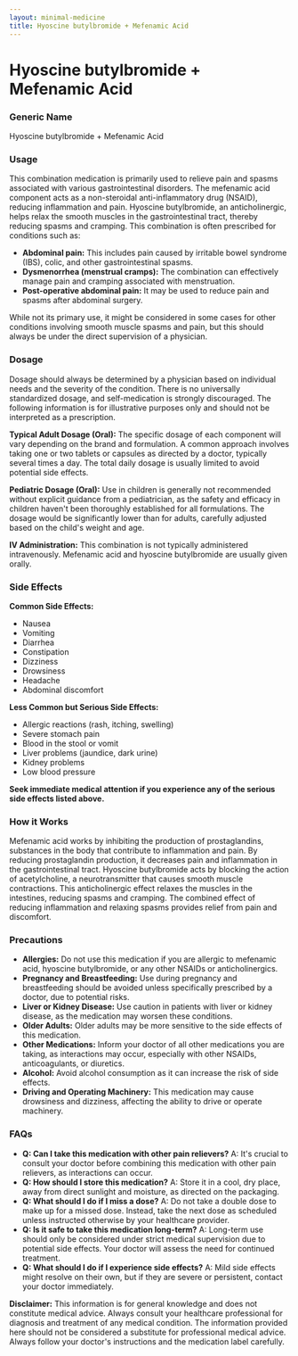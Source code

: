 ```yaml
---
layout: minimal-medicine
title: Hyoscine butylbromide + Mefenamic Acid
---
```


# Hyoscine butylbromide + Mefenamic Acid
### Generic Name
Hyoscine butylbromide + Mefenamic Acid


### Usage
This combination medication is primarily used to relieve pain and spasms associated with various gastrointestinal disorders.  The mefenamic acid component acts as a non-steroidal anti-inflammatory drug (NSAID), reducing inflammation and pain.  Hyoscine butylbromide, an anticholinergic, helps relax the smooth muscles in the gastrointestinal tract, thereby reducing spasms and cramping.  This combination is often prescribed for conditions such as:

* **Abdominal pain:**  This includes pain caused by irritable bowel syndrome (IBS), colic, and other gastrointestinal spasms.
* **Dysmenorrhea (menstrual cramps):** The combination can effectively manage pain and cramping associated with menstruation.
* **Post-operative abdominal pain:** It may be used to reduce pain and spasms after abdominal surgery.


While not its primary use, it might be considered in some cases for other conditions involving smooth muscle spasms and pain, but this should always be under the direct supervision of a physician.


### Dosage

Dosage should always be determined by a physician based on individual needs and the severity of the condition.  There is no universally standardized dosage, and self-medication is strongly discouraged.  The following information is for illustrative purposes only and should not be interpreted as a prescription.

**Typical Adult Dosage (Oral):**  The specific dosage of each component will vary depending on the brand and formulation.  A common approach involves taking one or two tablets or capsules as directed by a doctor, typically several times a day.  The total daily dosage is usually limited to avoid potential side effects.

**Pediatric Dosage (Oral):** Use in children is generally not recommended without explicit guidance from a pediatrician, as the safety and efficacy in children haven't been thoroughly established for all formulations. The dosage would be significantly lower than for adults, carefully adjusted based on the child's weight and age.

**IV Administration:**  This combination is not typically administered intravenously.  Mefenamic acid and hyoscine butylbromide are usually given orally.


### Side Effects

**Common Side Effects:**

* Nausea
* Vomiting
* Diarrhea
* Constipation
* Dizziness
* Drowsiness
* Headache
* Abdominal discomfort

**Less Common but Serious Side Effects:**

* Allergic reactions (rash, itching, swelling)
* Severe stomach pain
* Blood in the stool or vomit
* Liver problems (jaundice, dark urine)
* Kidney problems
* Low blood pressure


**Seek immediate medical attention if you experience any of the serious side effects listed above.**


### How it Works

Mefenamic acid works by inhibiting the production of prostaglandins, substances in the body that contribute to inflammation and pain. By reducing prostaglandin production, it decreases pain and inflammation in the gastrointestinal tract.  Hyoscine butylbromide acts by blocking the action of acetylcholine, a neurotransmitter that causes smooth muscle contractions. This anticholinergic effect relaxes the muscles in the intestines, reducing spasms and cramping.  The combined effect of reducing inflammation and relaxing spasms provides relief from pain and discomfort.


### Precautions

* **Allergies:**  Do not use this medication if you are allergic to mefenamic acid, hyoscine butylbromide, or any other NSAIDs or anticholinergics.
* **Pregnancy and Breastfeeding:**  Use during pregnancy and breastfeeding should be avoided unless specifically prescribed by a doctor, due to potential risks.
* **Liver or Kidney Disease:**  Use caution in patients with liver or kidney disease, as the medication may worsen these conditions.
* **Older Adults:**  Older adults may be more sensitive to the side effects of this medication.
* **Other Medications:**  Inform your doctor of all other medications you are taking, as interactions may occur, especially with other NSAIDs, anticoagulants, or diuretics.
* **Alcohol:** Avoid alcohol consumption as it can increase the risk of side effects.
* **Driving and Operating Machinery:**  This medication may cause drowsiness and dizziness, affecting the ability to drive or operate machinery.


### FAQs

* **Q: Can I take this medication with other pain relievers?**  A: It's crucial to consult your doctor before combining this medication with other pain relievers, as interactions can occur.
* **Q: How should I store this medication?** A: Store it in a cool, dry place, away from direct sunlight and moisture, as directed on the packaging.
* **Q: What should I do if I miss a dose?** A:  Do not take a double dose to make up for a missed dose. Instead, take the next dose as scheduled unless instructed otherwise by your healthcare provider.
* **Q:  Is it safe to take this medication long-term?** A:  Long-term use should only be considered under strict medical supervision due to potential side effects.  Your doctor will assess the need for continued treatment.
* **Q:  What should I do if I experience side effects?** A:  Mild side effects might resolve on their own, but if they are severe or persistent, contact your doctor immediately.


**Disclaimer:** This information is for general knowledge and does not constitute medical advice. Always consult your healthcare professional for diagnosis and treatment of any medical condition.  The information provided here should not be considered a substitute for professional medical advice.  Always follow your doctor's instructions and the medication label carefully.
